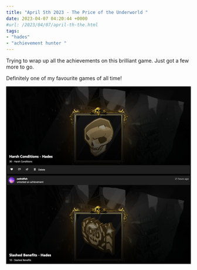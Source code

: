 ```yaml
---
title: "April 5th 2023 - The Price of the Underworld "
date: 2023-04-07 04:20:44 +0000
#url: /2023/04/07/april-th-the.html
tags:
- "hades"
- "achievement hunter "
---
```

Trying to wrap up all the achievements on this brilliant game.  Just got a few more to go.

Definitely one of my favourite games of all time!

![image](44043ceb50.png)